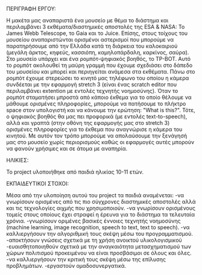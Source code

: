 ΠΕΡΙΓΡΑΦΗ ΕΡΓΟΥ: 

Η μακέτα μας αναπαριστά ένα μουσείο με θέμα το διάστημα και περιλαμβάνει 3 εκθέματα/διαστημικές αποστολές της ESA & NASA: Το James Webb Telescope, το Gaia και το Juice. Επίσης, στους τοίχους του μουσείου αναπαριστώνται ορισμένοι αστερισμοί που μπορούμε να παρατηρήσουμε από την Ελλάδα κατά τη διάρκεια του καλοκαιριού (μεγάλη άρκτος, κηφεύς, κασσιόπη, καμηλοπάρδαλη, καρκίνος, σαύρα). Στο μουσείο υπάρχει και ένα ρομπότ-ψηφιακός βοηθός, το TP-BOT. Αυτό το ρομπότ ακολουθεί τη μαύρη γραμμή που έχουμε σχεδιάσει στο δάπεδο του μουσείου και μπορεί και περιηγείται ανάμεσα στα εκθέματα. Πάνω στο ρομπότ έχουμε στερεώσει το κινητό μας τηλέφωνο του οποίου η κάμερα συνδέεται με την εφαρμογή stretch 3 (είναι ένας scratch editor που περιλαμβάνει extention με εντολές τεχνητής νοημοσύνης). Όταν το ρομπότ σταματήσει μπροστά από κάποιο έκθεμα για το οποίο θέλουμε να μάθουμε ορισμένες πληροφορίες, μπορούμε να πατήσουμε το πλήκτρο space στον υπολογιστή και να κάνουμε την ερώτηση: "What is this?". Τότε, ο ψηφιακός βοηθός θα μας πει προφορικά (με εντολές text-to-speech), αλλά και γραπτά (στην οθόνη της εφαρμογής μας στο stretch 3) ορισμένες πληροφορίες για το έκθεμα που αναγνώρισε η κάμερα του κινητού. Με αυτόν τον τρόπο μπορούμε να απολαύσουμε την ξενάγησή μας στο μουσείο χωρίς περιορισμούς καθώς οι εφαρμογές αυτές μπορούν να φανούν χρήσιμες και σε άτομα με αναπηρία. 


ΗΛΙΚΙΕΣ: 

Το project υλοποιήθηκε από παιδιά ηλικίας 10-11 ετών.


ΕΚΠΑΙΔΕΥΤΙΚΟΙ ΣΤΟΧΟΙ: 

Μέσα από την υλοποίηση αυτού του project τα παιδιά αναμένεται:
-να γνωρίσουν ορισμένες από τις πιο σύγχρονες διαστημικές αποστολές αλλά και τις τεχνολογίες αιχμής που χρησιμοποιούν.
-να γνωρίσουν ορισμένους τομείς στους οποίους έχει στραφεί η έρευνα για το διάστημα τα τελευταία χρόνια.
-γνωρίσουν οριμένες βασικές έννοιες τεχνητής νοημοσύνης (machine learning, image recognition, speech to text, text to speech).
-να καλλιεργήσουν την αλγοριθμική τους σκέψη μέσω του προγραμματισμού.
-αποκτήσουν γνώσεις σχετικά με τη χρήση ανοικτού υλικολογισμικού 
-ευαισθητοποιηθούν σχετικά με την αναγκαιότητα μετασχηματισμού των χώρων πολιτισμού προκειμένου να είναι προσβάσιμοι σε όλους και όλες.
-να καλλιεργήσουν την κριτική τους σκέψη μέσω της επίλυσης προβλημάτων.
-εργαστούν ομαδοσυνεργατικά.




